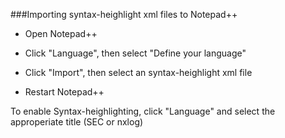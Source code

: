 ###Importing syntax-heighlight xml files to Notepad++

- Open Notepad++

- Click "Language", then select "Define your language"

- Click "Import", then select an syntax-heighlight xml file

- Restart Notepad++


To enable Syntax-heighlighting, click "Language" and select the approperiate title (SEC or nxlog)
